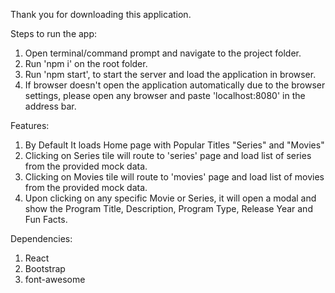 Thank you for downloading this application.

Steps to run the app:
1. Open terminal/command prompt and navigate to the project folder.
2. Run 'npm i' on the root folder.
2. Run 'npm start', to start the server and load the application in browser. 
3. If browser doesn't open the application automatically due to the browser settings, please open any browser and paste 'localhost:8080' in the address bar.


Features:
1. By Default It loads Home page with Popular Titles "Series" and "Movies"
2. Clicking on Series tile will route to 'series' page and load list of series from the provided mock data.
3. Clicking on Movies tile will route to 'movies' page and load list of movies from the provided mock data.
4. Upon clicking on any specific Movie or Series, it will open a modal and show the Program Title, Description, Program Type, Release Year and Fun Facts.


Dependencies:
1. React
2. Bootstrap
3. font-awesome



